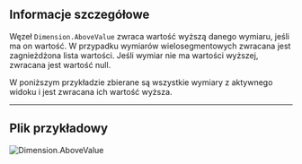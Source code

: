 ## Informacje szczegółowe
Węzeł `Dimension.AboveValue` zwraca wartość wyższą danego wymiaru, jeśli ma on wartość. W przypadku wymiarów wielosegmentowych zwracana jest zagnieżdżona lista wartości. Jeśli wymiar nie ma wartości wyższej, zwracana jest wartość null.

W poniższym przykładzie zbierane są wszystkie wymiary z aktywnego widoku i jest zwracana ich wartość wyższa.
___
## Plik przykładowy

![Dimension.AboveValue](./Revit.Elements.Dimension.AboveValue_img.jpg)
